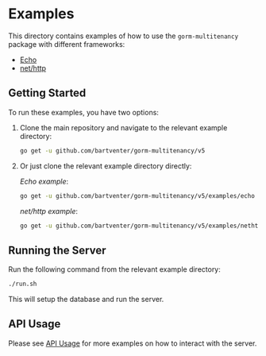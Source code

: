 # Examples

This directory contains examples of how to use the `gorm-multitenancy` package with different frameworks:

-   [Echo](echo/README.md)
-   [net/http](nethttp/README.md)

## Getting Started

To run these examples, you have two options:

1. Clone the main repository and navigate to the relevant example directory:

    ```bash
    go get -u github.com/bartventer/gorm-multitenancy/v5
    ```

2. Or just clone the relevant example directory directly:

    _Echo example_:

    ```bash
    go get -u github.com/bartventer/gorm-multitenancy/v5/examples/echo
    ```

    _net/http example_:

    ```bash
    go get -u github.com/bartventer/gorm-multitenancy/v5/examples/nethttp
    ```

## Running the Server

Run the following command from the relevant example directory:

```bash
./run.sh
```

This will setup the database and run the server.

## API Usage

Please see [API Usage](USAGE.md) for more examples on how to interact with the server.
